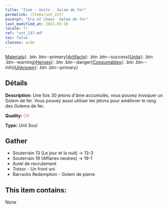 ```yaml
---
title: "Item - Units - Golem de fer"
permalink: /Items/unt_237/
excerpt: "Era of Chaos  Golem de fer"
last_modified_at: 2021-03-18
locale: fr
ref: "unt_237.md"
toc: false
classes: wide
---
```

 [Materials](/fr/Items/){: .btn .btn--primary}[Artifacts](/fr/Items/Artifacts/){: .btn .btn--success}[Units](/fr/Items/Units/){: .btn .btn--warning}[Heroes](/fr/Items/Heroes/){: .btn .btn--danger}[Consumables](/fr/Items/Consumables/){: .btn .btn--info}[Unknown](/fr/Items/Unknown/){: .btn .btn--primary}

## Détails
 **Description:** Une fois 30 jetons d'âme accumulés, vous pouvez invoquer un Golem de fer. Vous pouvez aussi utiliser les jetons pour améliorer le rang des Golems de fer.

 **Quality:** <span style="color: #DA70D6">OK</span>

 **Type:** Unit Soul

## Gather

*    Souterrain 13 (Le jour et la nuit) -> 13-3 
*    Souterrain 19 (Affaires neutres) -> 19-1 
*    Autel de recrutement 
*    Trésor - Un front uni 
*    Barracks Redemption - Golem de pierre 

## This item contains:

  None

